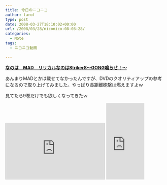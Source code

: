 ```yaml
---
title: 今日のニコニコ
author: tarof
type: post
date: 2008-03-27T18:10:02+00:00
url: /2008/03/28/niconico-08-03-28/
categories:
  - Note
tags:
  - ニコニコ動画

---
```

[**なのは　MAD　リリカルなのはStrikerS～GONG鳴らせ！～**][1]
  
あんまりMADとかは載せてなかったんですが、DVDのクオリティアップの参考になるので取り上げてみました。やっぱり長距離砲撃は燃えますよｗ
  
見てたら9巻だけでも欲しくなってきたｗ
  
<iframe width="312" height="176" src="http://www.nicovideo.jp/thumb/sm2790894" scrolling="no" style="border:solid 1px #CCC;" frameborder="0"></iframe>

<iframe src="http://rcm-jp.amazon.co.jp/e/cm?t=maplefactory-22&#038;o=9&#038;p=8&#038;l=as1&#038;asins=B0011FNDYI&#038;fc1=000000&#038;IS2=1&#038;lt1=_blank&#038;lc1=0000FF&#038;bc1=FFFFFF&#038;bg1=FFFFFF&#038;f=ifr&#038;nou=1" style="width:120px;height:240px;" scrolling="no" marginwidth="0" marginheight="0" frameborder="0"></iframe>

 [1]: http://www.nicovideo.jp/watch/sm2790894